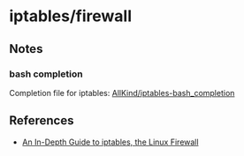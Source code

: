 # iptables/firewall
## Notes
### bash completion
Completion file for iptables: [AllKind/iptables-bash_completion](https://github.com/AllKind/iptables-bash_completion)
## References
- [An In-Depth Guide to iptables, the Linux Firewall](https://www.booleanworld.com/depth-guide-iptables-linux-firewall/)
